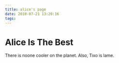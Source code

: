 ```yaml
---
title: alice's page
date: 2018-07-21 13:20:16
tags:
---
```

# Alice Is The Best
There is noone cooler on the planet.  Also, Tixo is lame.
